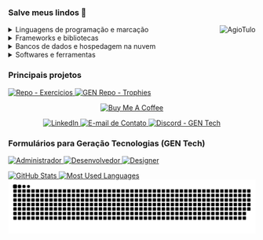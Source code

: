 <!-- Descrição -->
### Salve meus lindos 👋

<!-- Habilidades -->
<p align="left">
    <img align="right" alt="AgioTulo" src="https://cdn.discordapp.com/emojis/758866965904228362.png?v=1">
    <!-- https://img.shields.io/badge/--svg?style=for-the-badge&logo=&logoColor=&color= -->
    <details>
        <summary>Linguagens de programação e marcação</summary>
        <br/>
            <a href="https://github.com/search?&q=user%3ACartulo+language%3Acsharp">
                <img alt="C#" src="https://img.shields.io/badge/-C%23-svg?style=for-the-badge&logo=c-sharp&logoColor=white&color=purple">
            </a>
            <a href="https://github.com/search?&q=user%3ACartulo+language%3Acss">
                <img alt="CSS" src="https://img.shields.io/badge/-CSS-svg?style=for-the-badge&logo=css3&logoColor=white&color=blue">
            </a>
            <a href="https://github.com/search?&q=user%3ACartulo+language%3Ahtml">
                <img alt="HTML" src="https://img.shields.io/badge/-HTML-svg?style=for-the-badge&logo=html5&logoColor=white&color=red">
            </a>
            <a href="https://github.com/search?&q=user%3ACartulo+language%3Ajava">
                <img alt="Java" src="https://img.shields.io/badge/-Java-svg?style=for-the-badge&logo=java&logoColor=white&color=blue">
            </a>
            <a href="https://github.com/search?&q=user%3ACartulo+language%3Ajavascript">
                <img alt="JavaScript" src="https://img.shields.io/badge/-JavaScript-svg?style=for-the-badge&logo=javascript&logoColor=black&color=yellow"></a>
            <a href="https://github.com/search?&q=user%3ACartulo+language%3Ajavascript">
                <img alt="Node.JS" src="https://img.shields.io/badge/-Node.JS-svg?style=for-the-badge&logo=node.js&logoColor=black&color=green"></a>
            <a href="https://github.com/search?&q=user%3ACartulo+language%3Apython">
                <img alt="Python" src="https://img.shields.io/badge/-Python-svg?style=for-the-badge&logo=python&logoColor=white&color=blue">
            </a>
            <a href="https://github.com/search?&q=user%3ACartulo+language%3Atypescript">
                <img alt="TypeScript" src="https://img.shields.io/badge/-TypeScript-svg?style=for-the-badge&logo=typescript&logoColor=white&color=blue">
            </a>
        <br/>
    </details>
    <details>
        <summary>Frameworks e bibliotecas</summary>
        <br/>
            <a href="#">
                <img alt="Angular" src="https://img.shields.io/badge/-Angular-svg?style=for-the-badge&logo=angular&logoColor=white&color=red">
            </a>
            <a href="#">
                <img alt="Bootstrap" src="https://img.shields.io/badge/-Bootstrap-svg?style=for-the-badge&logo=bootstrap&logoColor=white&color=purple">
            </a>
            <a href="#">
                <img alt="Ionic" src="https://img.shields.io/badge/-Ionic-svg?style=for-the-badge&logo=ionic&logoColor=white&color=blue">
            </a>
            <a href="#">
                <img alt="Vue" src="https://img.shields.io/badge/-Vue-svg?style=for-the-badge&logo=vue.js&logoColor=white&color=darkgreen">
            </a>
        <br/>
    </details>
    <details>
        <summary>Bancos de dados e hospedagem na nuvem</summary>
        <br/>
            <a href="#">
                <img alt="MySQL" src="https://img.shields.io/badge/-MySQL-svg?style=for-the-badge&logo=mysql&logoColor=white&color=blue">
            </a>
            <a href="#">
                <img alt="Notion" src="https://img.shields.io/badge/-Notion-svg?style=for-the-badge&logo=notion&logoColor=white&color=black">
            </a>
            <a href="#">
                <img alt="SQL Server" src="https://img.shields.io/badge/-Microsoft%20SQL%20Server-svg?style=for-the-badge&logo=microsoft-sql-server&logoColor=white&color=red">
            </a>
        <br/>
    </details>
    <details>
        <summary>Softwares e ferramentas</summary>
        <br/>
            <a href="#"><img alt="Adobe Photoshop" src="https://img.shields.io/badge/-Adobe%20Photoshop-svg?style=for-the-badge&logo=adobe-photoshop&logoColor=darkblue&color=blue"></a>
        <br/>
    </details>
</p>

<!-- Projetos -->
<p align="center"> 
    <h3>Principais projetos</h3>
    <a href="https://github.com/Cartulo/Exercicios">
        <img alt="Repo - Exercicios" src="https://github-readme-stats.vercel.app/api/pin?username=cartulo&repo=Exercicios&layout=compact&theme=tokyonight" width="282">
    </a>
    <a href="https://github.com/geracao/gen-trophies">
        <img alt="GEN Repo - Trophies" src="https://github-readme-stats.vercel.app/api/pin?username=geracao&repo=gen-trophies&layout=compact&theme=tokyonight" width="282">
    </a>
</p>

<!-- Suporte e Links -->
<p align="center">
    <a href="https://www.buymeacoffee.com/cartulo" target="_blank">
        <img src="https://cdn.buymeacoffee.com/buttons/v2/default-violet.png" alt="Buy Me A Coffee"style="height:60px!important;width:217px!important;">
    </a>
</p>

<!-- CONTACT WITH ME + Forms GEN Tech -->
<p align="left">
    <p align="center">
        <a href="https://linkedin.com/in/gil-tulo" target="_blank">
            <img alt="LinkedIn" src="https://img.shields.io/badge/-LinkedIn-svg?style=for-the-badge&logo=linkedin&color=blue">
        </a>
        <a href="mailto:contato.gil.tulo@gmail.com" target="_blank">
            <img alt="E-mail de Contato" src="https://img.shields.io/badge/-Gmail-svg?style=for-the-badge&logo=gmail&logoColor=white&color=red">
        </a>
        <a href="https://discord.gg/ezXs7ZhA7T" target="_blank">
            <img alt="Discord - GEN Tech" src="https://img.shields.io/badge/-GEN%20Tech-svg?style=for-the-badge&logo=discord&logoColor=white&color=blue">
        </a>
    </p>
    <p>
        <h3>Formulários para Geração Tecnologias (GEN Tech)</h3>
        <a href="https://forms.gle/uMGjamYAspHvoCkQ8" target="_blank">
            <img alt="Administrador" src="https://img.shields.io/badge/-Administrador-svg?style=for-the-badge&logoColor=white&color=blue">
        </a>
        <a href="https://forms.gle/wY4dRcFsMFqDewsV9" target="_blank">
            <img alt="Desenvolvedor" src="https://img.shields.io/badge/-Desenvolvedor-svg?style=for-the-badge&logoColor=white&color=purple">
        </a>
        <a href="https://forms.gle/LRXp7Y2najeQFbN39" target="_blank">
            <img alt="Designer" src="https://img.shields.io/badge/-Designer-svg?style=for-the-badge&logoColor=white&color=green">
        </a> 
    </p>
</p>

<!-- STATISTICS -->
<p> 
    <!-- <a href="https://github.com/cartulo"> -->
    <a href="#">
        <img alt="GitHub Stats" height="175px" src="https://github-readme-stats.vercel.app/api?username=cartulo&show_icons=true&include_all_commits=true&count_private=true&hide_border=true&theme=tokyonight"/>
    </a>
    <a href="#">
        <img alt="Most Used Languages" height="146px" src="https://github-readme-stats.vercel.app/api/top-langs/?username=cartulo&layout=compact&langs_count=8&hide_border=true&theme=tokyonight"/>
    </a>
    <img alt="Snake Animation" src="https://github.com/cartulo/cartulo/blob/output/github-contribution-grid-snake.svg"/> 
</p>